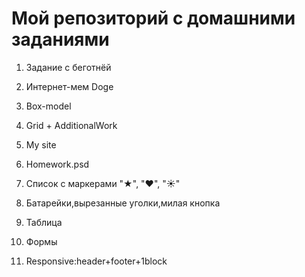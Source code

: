 ﻿# Мой репозиторий с домашними заданиями

1. Задание с беготнёй

2. Интернет-мем Doge

3. Box-model

4. Grid + AdditionalWork

5. My site

6. Homework.psd

7. Cписок с маркерами "★", "❤", "☀"

8. Батарейки,вырезанные уголки,милая кнопка

9. Таблица

10. Формы

11. Responsive:header+footer+1block
